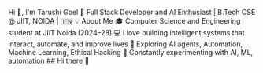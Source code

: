 Hi 👋, I'm Tarushi Goel
🚀 Full Stack Developer and AI Enthusiast | B.Tech CSE @ JIIT, NOIDA | 🇮🇳
💡 About Me
🎓 Computer Science and Engineering student at JIIT Noida (2024–28)
💻 I love building intelligent systems that interact, automate, and improve lives
🔬 Exploring AI agents, Automation, Machine Learning, Ethical Hacking 
🧪 Constantly experimenting with AI, ML, automation ## Hi there 👋

<!--
**tarushigoel23/tarushigoel23** is a ✨ _special_ ✨ repository because its `README.md` (this file) appears on your GitHub profile.

Here are some ideas to get you started:

- 🔭 I’m currently working on ...
- 🌱 I’m currently learning ...
- 👯 I’m looking to collaborate on ...
- 🤔 I’m looking for help with ...
- 💬 Ask me about ...
- 📫 How to reach me: ...
- 😄 Pronouns: ...
- ⚡ Fun fact: ...
-->
